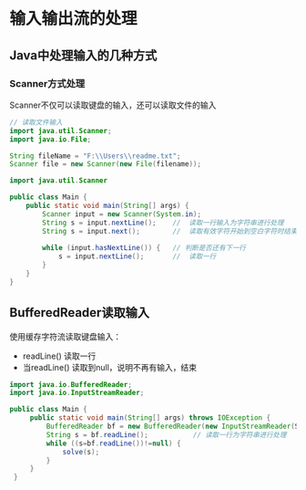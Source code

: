 # 输入输出流的处理

## Java中处理输入的几种方式

### Scanner方式处理

Scanner不仅可以读取键盘的输入，还可以读取文件的输入

```java
// 读取文件输入
import java.util.Scanner;
import java.io.File;

String fileName = "F:\\Users\\readme.txt";
Scanner file = new Scanner(new File(filename));
```



```java
import java.util.Scanner

public class Main {
    public static void main(String[] args) {
        Scanner input = new Scanner(System.in);
        String s = input.nextLine();    //  读取一行输入为字符串进行处理
        String s = input.next();        //  读取有效字符开始到空白字符时结束读取
        
        while (input.hasNextLine()) {   // 判断是否还有下一行
            s = input.nextLine();       //  读取一行
        }
    }
}
```

## BufferedReader读取输入

使用缓存字符流读取键盘输入：

- readLine() 读取一行
- 当readLine() 读取到null，说明不再有输入，结束

```java
import java.io.BufferedReader;
import java.io.InputStreamReader;

public class Main {
     public static void main(String[] args) throws IOException {
         BufferedReader bf = new BufferedReader(new InputStreamReader(Syetem.in));
         String s = bf.readLine();           // 读取一行为字符串进行处理
         while ((s=bf.readLine())!=null) {
             solve(s);
         }
     }
 }
```

